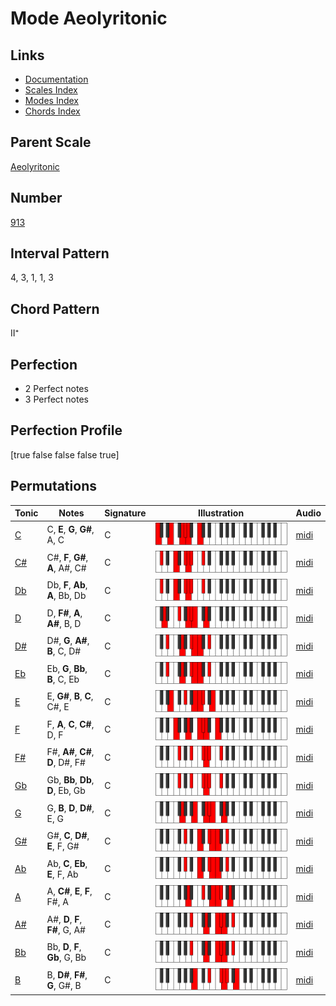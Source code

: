 # Mode Aeolyritonic

## Links

- [Documentation](index.md)
- [Scales Index](Scales.md)
- [Modes Index](Modes.md)
- [Chords Index](Chords.md)

## Parent Scale

[Aeolyritonic](ScaleAeolyritonic.md)

## Number

[913](https://ianring.com/musictheory/scales/913)

## Interval Pattern

4, 3, 1, 1, 3

## Chord Pattern

II⁺

## Perfection

- 2 Perfect notes
- 3 Perfect notes

## Perfection Profile

[true false false false true]

## Permutations

| Tonic | Notes | Signature | Illustration | Audio |
|-------|-------|-----------|--------------|-------|
| [C](ModeCNaturalAeolyritonic.md) | C, **E**, **G**, **G#**, A, C | C | ![CNaturalAeolyritonic](ModeCNaturalAeolyritonic.png) | [midi](https://github.com/edipermadi/music/blob/main/docs/ModeCNaturalAeolyritonic.mid?raw=true) |
| [C#](ModeCSharpAeolyritonic.md) | C#, **F**, **G#**, **A**, A#, C# | C | ![CSharpAeolyritonic](ModeCSharpAeolyritonic.png) | [midi](https://github.com/edipermadi/music/blob/main/docs/ModeCSharpAeolyritonic.mid?raw=true) |
| [Db](ModeDFlatAeolyritonic.md) | Db, **F**, **Ab**, **A**, Bb, Db | C | ![DFlatAeolyritonic](ModeDFlatAeolyritonic.png) | [midi](https://github.com/edipermadi/music/blob/main/docs/ModeDFlatAeolyritonic.mid?raw=true) |
| [D](ModeDNaturalAeolyritonic.md) | D, **F#**, **A**, **A#**, B, D | C | ![DNaturalAeolyritonic](ModeDNaturalAeolyritonic.png) | [midi](https://github.com/edipermadi/music/blob/main/docs/ModeDNaturalAeolyritonic.mid?raw=true) |
| [D#](ModeDSharpAeolyritonic.md) | D#, **G**, **A#**, **B**, C, D# | C | ![DSharpAeolyritonic](ModeDSharpAeolyritonic.png) | [midi](https://github.com/edipermadi/music/blob/main/docs/ModeDSharpAeolyritonic.mid?raw=true) |
| [Eb](ModeEFlatAeolyritonic.md) | Eb, **G**, **Bb**, **B**, C, Eb | C | ![EFlatAeolyritonic](ModeEFlatAeolyritonic.png) | [midi](https://github.com/edipermadi/music/blob/main/docs/ModeEFlatAeolyritonic.mid?raw=true) |
| [E](ModeENaturalAeolyritonic.md) | E, **G#**, **B**, **C**, C#, E | C | ![ENaturalAeolyritonic](ModeENaturalAeolyritonic.png) | [midi](https://github.com/edipermadi/music/blob/main/docs/ModeENaturalAeolyritonic.mid?raw=true) |
| [F](ModeFNaturalAeolyritonic.md) | F, **A**, **C**, **C#**, D, F | C | ![FNaturalAeolyritonic](ModeFNaturalAeolyritonic.png) | [midi](https://github.com/edipermadi/music/blob/main/docs/ModeFNaturalAeolyritonic.mid?raw=true) |
| [F#](ModeFSharpAeolyritonic.md) | F#, **A#**, **C#**, **D**, D#, F# | C | ![FSharpAeolyritonic](ModeFSharpAeolyritonic.png) | [midi](https://github.com/edipermadi/music/blob/main/docs/ModeFSharpAeolyritonic.mid?raw=true) |
| [Gb](ModeGFlatAeolyritonic.md) | Gb, **Bb**, **Db**, **D**, Eb, Gb | C | ![GFlatAeolyritonic](ModeGFlatAeolyritonic.png) | [midi](https://github.com/edipermadi/music/blob/main/docs/ModeGFlatAeolyritonic.mid?raw=true) |
| [G](ModeGNaturalAeolyritonic.md) | G, **B**, **D**, **D#**, E, G | C | ![GNaturalAeolyritonic](ModeGNaturalAeolyritonic.png) | [midi](https://github.com/edipermadi/music/blob/main/docs/ModeGNaturalAeolyritonic.mid?raw=true) |
| [G#](ModeGSharpAeolyritonic.md) | G#, **C**, **D#**, **E**, F, G# | C | ![GSharpAeolyritonic](ModeGSharpAeolyritonic.png) | [midi](https://github.com/edipermadi/music/blob/main/docs/ModeGSharpAeolyritonic.mid?raw=true) |
| [Ab](ModeAFlatAeolyritonic.md) | Ab, **C**, **Eb**, **E**, F, Ab | C | ![AFlatAeolyritonic](ModeAFlatAeolyritonic.png) | [midi](https://github.com/edipermadi/music/blob/main/docs/ModeAFlatAeolyritonic.mid?raw=true) |
| [A](ModeANaturalAeolyritonic.md) | A, **C#**, **E**, **F**, F#, A | C | ![ANaturalAeolyritonic](ModeANaturalAeolyritonic.png) | [midi](https://github.com/edipermadi/music/blob/main/docs/ModeANaturalAeolyritonic.mid?raw=true) |
| [A#](ModeASharpAeolyritonic.md) | A#, **D**, **F**, **F#**, G, A# | C | ![ASharpAeolyritonic](ModeASharpAeolyritonic.png) | [midi](https://github.com/edipermadi/music/blob/main/docs/ModeASharpAeolyritonic.mid?raw=true) |
| [Bb](ModeBFlatAeolyritonic.md) | Bb, **D**, **F**, **Gb**, G, Bb | C | ![BFlatAeolyritonic](ModeBFlatAeolyritonic.png) | [midi](https://github.com/edipermadi/music/blob/main/docs/ModeBFlatAeolyritonic.mid?raw=true) |
| [B](ModeBNaturalAeolyritonic.md) | B, **D#**, **F#**, **G**, G#, B | C | ![BNaturalAeolyritonic](ModeBNaturalAeolyritonic.png) | [midi](https://github.com/edipermadi/music/blob/main/docs/ModeBNaturalAeolyritonic.mid?raw=true) |
